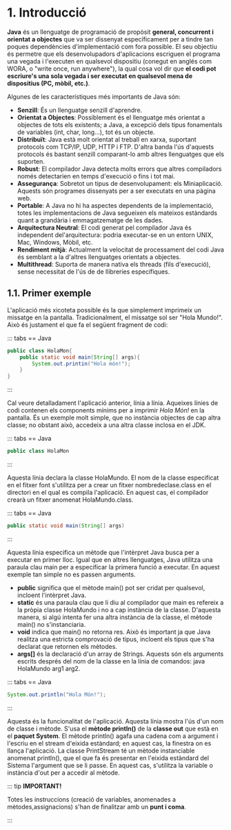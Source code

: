 # 1. Introducció

**Java** és un llenguatge de programació de propòsit **general, concurrent i orientat a objectes** que va ser dissenyat específicament per a tindre tan poques dependències d'implementació com fora possible. El seu objectiu és permetre que els desenvolupadors d'aplicacions escriguen el programa una vegada i l'executen en qualsevol dispositiu (conegut en anglés com WORA, o "write once, run anywhere"), la qual cosa vol dir que **el codi pot escriure's una sola vegada i ser executat en qualsevol mena de dispositius (PC, mòbil, etc.)**.

Algunes de les característiques més importants de Java són:

- **Senzill**: És un llenguatge senzill d'aprendre.
- **Orientat a Objectes**: Possiblement és el llenguatge més orientat a objectes de tots els existents; a Java, a excepció dels tipus fonamentals de variables (int, char, long…), tot és un objecte.
- **Distribuït**: Java està molt orientat al treball en xarxa, suportant protocols com TCP/IP, UDP, HTTP i FTP. D'altra banda l'ús d'aquests protocols és bastant senzill comparant-lo amb altres llenguatges que els suporten.
- **Robust**: El compilador Java detecta molts errors que altres compiladors només detectarien en temps d'execució o fins i tot mai.
- **Assegurança**: Sobretot un tipus de desenvolupament: els Miniaplicació. Aquests són programes dissenyats per a ser executats en una pàgina web.
- **Portable**: A Java no hi ha aspectes dependents de la implementació, totes les implementacions de Java segueixen els mateixos estàndards quant a grandària i emmagatzematge de les dades.
- **Arquitectura Neutral**: El codi generat pel compilador Java és independent del'arquitectura: podria executar-se en un entorn UNIX, Mac, Windows, Mòbil, etc.
- **Rendiment mitjà**: Actualment la velocitat de processament del codi Java és semblant a la d'altres llenguatges orientats a objectes.
- **Multithread**: Suporta de manera nativa els threads (fils d'execució), sense necessitat de l'ús de de llibreries específiques.

## 1.1. Primer exemple

L'aplicació més xicoteta possible és la que simplement imprimeix un missatge en la pantalla. Tradicionalment, el missatge sol ser "Hola Mundo!". Això és justament el que fa el següent fragment de codi:

::: tabs
== Java
```java
public class HolaMon{
    public static void main(String[] args){
        System.out.printin("Hola món!");
    }
}
```

:::

Cal veure detalladament l'aplicació anterior, línia a línia. Aqueixes línies de codi contenen els components mínims per a imprimir *Hola Món!* en la pantalla. És un exemple molt simple, que no instància objectes de cap altra classe; no obstant això, accedeix a una altra classe inclosa en el JDK.

::: tabs
== Java

```java
public class HolaMon
```

:::

Aquesta línia declara la classe HolaMundo. El nom de la classe especificat en el fitxer font s'utilitza per a crear un fitxer nombredeclase.class en el directori en el qual es compila l'aplicació. En aquest cas, el compilador crearà un fitxer anomenat HolaMundo.class.

::: tabs
== Java

```java
public static void main(String[] args)
```

:::

Aquesta línia especifica un mètode que l'intèrpret Java busca per a executar en primer lloc. Igual que en altres llenguatges, Java utilitza una paraula clau main per a especificar la primera funció a executar. En aquest exemple tan simple no es passen arguments.

- **public** significa que el mètode main() pot ser cridat per qualsevol, incloent l'intèrpret Java.
- **static** és una paraula clau que li diu al compilador que main es refereix a la pròpia classe HolaMundo i no a cap instància de la classe. D'aquesta manera, si algú intenta fer una altra instància de la classe, el mètode main() no s'instanciaria.
- **void** indica que main() no retorna res. Això és important ja que Java realitza una estricta comprovació de tipus, incloent els tipus que s'ha declarat que retornen els mètodes.
- **args[]** és la declaració d'un array de Strings. Aquests són els arguments escrits després del nom de la classe en la línia de comandos: java HolaMundo arg1 arg2.

::: tabs
== Java

```java
System.out.println("Hola Món!");
```

:::

Aquesta és la funcionalitat de l'aplicació. Aquesta línia mostra l'ús d'un nom de classe i mètode. S'usa el **mètode println()** de la **classe out** que està en el **paquet System**. El mètode println() agafa una cadena com a argument i l'escriu en el stream d'eixida estàndard; en aquest cas, la finestra on es llança l'aplicació. La classe PrintStream té un mètode instanciable anomenat println(), que el que fa és presentar en l'eixida estàndard del Sistema l'argument que se li passe. En aquest cas, s'utilitza la variable o instància d'out per a accedir al mètode.

::: tip **IMPORTANT!**

Totes les instruccions (creació de variables, anomenades a mètodes,assignacions) s'han de finalitzar amb un **punt i coma**.

:::